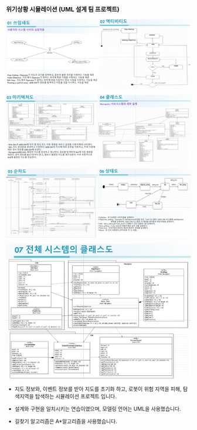 ### 위기상황 시뮬레이션 (UML 설계 팀 프로젝트)

![이미지 설명](./img1.webp)

![이미지 설명](./img2.webp)

![이미지 설명](./img3.webp)

![이미지 설명](./img4.webp)

 - 지도 정보와, 이벤트 정보를 받아 지도를 초기화 하고, 로봇이 위험 지역을 피해, 탐색지역을 탑색하는 시뮬레이션 프로젝트 입니다.

 - 설계와 구현을 일치시키는 연습이였으며, 모델링 언어는 UML을 사용했습니다.

 - 길찾기 알고리즘은 A*알고리즘을 사용했습니다.
